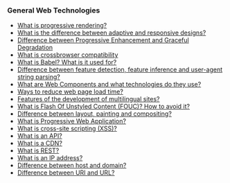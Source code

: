 ### General Web Technologies

- [What is progressive rendering?](https://github.com/AbdKayali3/Collection-of-Front-End-interview-questions/blob/main/Categories/General-web-tech/q1.md)
- [What is the difference between adaptive and responsive designs?](https://github.com/AbdKayali3/Collection-of-Front-End-interview-questions/blob/main/Categories/General-web-tech/q2.md)
- [Difference between Progressive Enhancement and Graceful Degradation](https://github.com/AbdKayali3/Collection-of-Front-End-interview-questions/blob/main/Categories/General-web-tech/q3.md)
- [What is crossbrowser compatibility](https://github.com/AbdKayali3/Collection-of-Front-End-interview-questions/blob/main/Categories/General-web-tech/q4.md)
- [What is Babel? What is it used for?](https://github.com/AbdKayali3/Collection-of-Front-End-interview-questions/blob/main/Categories/General-web-tech/q5.md)
- [Difference between feature detection, feature inference and user-agent string parsing?](https://github.com/AbdKayali3/Collection-of-Front-End-interview-questions/blob/main/Categories/General-web-tech/q6.md)
- [What are Web Components and what technologies do they use?](https://github.com/AbdKayali3/Collection-of-Front-End-interview-questions/blob/main/Categories/General-web-tech/q7.md)
- [Ways to reduce web page load time?](https://github.com/AbdKayali3/Collection-of-Front-End-interview-questions/blob/main/Categories/General-web-tech/q8.md)
- [Features of the development of multilingual sites?](https://github.com/AbdKayali3/Collection-of-Front-End-interview-questions/blob/main/Categories/General-web-tech/q9.md)
- [What is Flash Of Unstyled Content (FOUC)? How to avoid it?](https://github.com/AbdKayali3/Collection-of-Front-End-interview-questions/blob/main/Categories/General-web-tech/q10.md)
- [Difference between layout, painting and compositing?]()
- [What is Progressive Web Application?]()
- [What is cross-site scripting (XSS)?]()
- [What is an API?]()
- [What is a CDN?]()
- [What is REST?]()
- [What is an IP address?]()
- [Difference between host and domain?]()
- [Difference between URI and URL?]()

